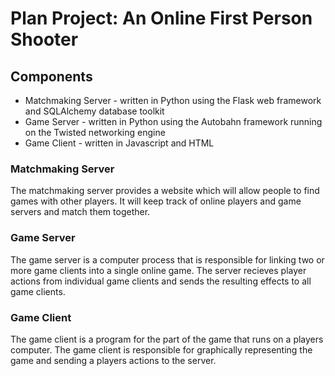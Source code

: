 Plan Project: An Online First Person Shooter
============================================

Components
----------

 * Matchmaking Server - written in Python using the Flask web framework and SQLAlchemy database toolkit
 *  Game Server - written in Python using the Autobahn framework running on the Twisted networking engine
 * Game Client - written in Javascript and HTML 

### Matchmaking Server

The matchmaking server provides a website which will allow people to find games with other players. It will keep track of online players and game servers and match them together. 

### Game Server

The game server is a computer process that is responsible for linking two or more game clients into a single online game. The server recieves player actions from individual game clients and sends the resulting effects to all game clients. 

### Game Client

The game client is a program for the part of the game that runs on a players computer. The game client is responsible for graphically representing the game and sending a players actions to the server.